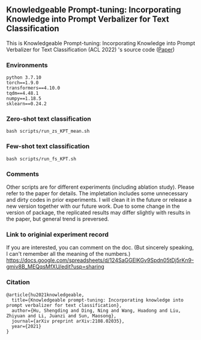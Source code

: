 ## Knowledgeable Prompt-tuning: Incorporating Knowledge into Prompt Verbalizer for Text Classification 

This is Knowledgeable Prompt-tuning: Incorporating Knowledge into Prompt Verbalizer for Text Classification (ACL 2022) 's source code ([Paper](https://arxiv.org/abs/2108.02035))


### Environments
```
python 3.7.10
torch==1.9.0
transformers==4.10.0
tqdm==4.48.1
numpy==1.18.5
sklearn==0.24.2
```

### Zero-shot text classification
```
bash scripts/run_zs_KPT_mean.sh
```

### Few-shot text classification
```
bash scripts/run_fs_KPT.sh
```

### Comments
Other scripts are for different experiments (including ablation study). Please refer to the paper for details. 
The impletation includes some unnecessary and dirty codes in prior experiments. I will clean it in the future or release a new version together with our future work. 
Due to some change in the version of package, the replicated results may differ slightly with results in the paper, but general trend is preversed.


### Link to originial experiment record
If you are interested, you can comment on the doc. (But sincerely speaking, I can't remember all the meaning of the numbers.)
https://docs.google.com/spreadsheets/d/124SaGGElKGv9Spdn05tDj5rKn9-gmiv8B_MEQqsMfXU/edit?usp=sharing

### Citation
```
@article{hu2021knowledgeable,
  title={Knowledgeable prompt-tuning: Incorporating knowledge into prompt verbalizer for text classification},
  author={Hu, Shengding and Ding, Ning and Wang, Huadong and Liu, Zhiyuan and Li, Juanzi and Sun, Maosong},
  journal={arXiv preprint arXiv:2108.02035},
  year={2021}
}
```
